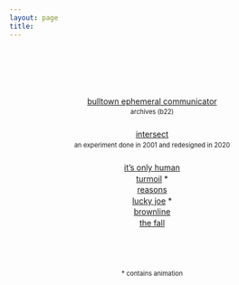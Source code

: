 ```yaml
---
layout: page
title: 
---
```

<div id="container-sp">
		<div id="page">
			<p style="text-align:center;margin-top:100px;line-height:1.4em;">
				<a href="ephemeral/" target="_top">bulltown ephemeral communicator</a><br>
				<span style="font-size:.8em;">archives (b22)</span><br>
			<br><a href="intersect/" target="_top">intersect</a><br>
			<span style="font-size:.8em;">an experiment done in 2001 and redesigned in 2020</span><br>
			<br><a href="/core/?seek=only_human" target="_top">it’s only human</a><br>
			<a title="contains animation" href="/core/?seek=turmoil" target="_top">turmoil</a> *<br>
			<a href="/core/?seek=reasons" target="_top">reasons</a><br>
			<a title="contains animation" href="/core/?seek=lucky_joe" target="_top">lucky joe</a> *<br>
			<a href="/core/?seek=brownline" target="_top">brownline</a><br>
			<a href="/core/?seek=the_fall" target="_top">the fall</a><br>
		</p>
		<div style="margin-top:72px;font-size:.8em;text-align:center;">
			* contains animation
		</div>
	</div>
	</div>
	